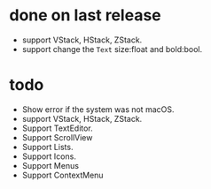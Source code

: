 # done on last release
- support VStack, HStack, ZStack.
- support change the `Text` size:float and bold:bool.

# todo
- Show error if the system was not macOS.
- support VStack, HStack, ZStack.
- Support TextEditor.
- Support ScrollView
- Support Lists.
- Support Icons.
- Support Menus
- Support ContextMenu